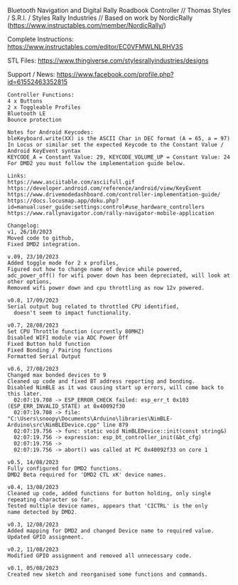 Bluetooth Navigation and Digital Rally Roadbook Controller
    //    Thomas Styles / S.R.I. / Styles Rally Industries
    //    Based on work by NordicRally (https://www.instructables.com/member/NordicRally/)

Complete Instructions:
https://www.instructables.com/editor/EC0VFMWLNLRHV3S

STL Files:
https://www.thingiverse.com/stylesrallyindustries/designs

Support / News:
https://www.facebook.com/profile.php?id=61552463352815
    
    Controller Functions:
    4 x Buttons
    2 x Toggleable Profiles
    Bluetooth LE
    Bounce protection

    Notes for Android Keycodes:
    bleKeyboard.write(XX) is the ASCII Char in DEC format (A = 65, a = 97)
    In Locus or similar set the expected Keycode to the Constant Value / Android KeyEvent syntax
    KEYCODE_A = Constant Value: 29, KEYCODE_VOLUME_UP = Constant Value: 24
    For DMD2 you must follow the implementation guide below.
    
    Links:
    https://www.asciitable.com/asciifull.gif
    https://developer.android.com/reference/android/view/KeyEvent
    https://www.drivemodedashboard.com/controller-implementation-guide/
    https://docs.locusmap.app/doku.php?id=manual:user_guide:settings:control#use_hardware_controllers
    https://www.rallynavigator.com/rally-navigator-mobile-application

    Changelog:
    v1, 26/10/2023
    Moved code to github, 
    Fixed DMD2 integration. 
    
    v.09, 23/10/2023
    Added toggle mode for 2 x profiles,
    Figured out how to change name of device while powered,
    adc_power_off() for wifi power down has been depreciated, will look at other options,
    Removed wifi power down and cpu throttling as now 12v powered.

    v0.8, 17/09/2023
    Serial output bug related to throttled CPU identified,
      doesn't seem to impact functionality.

    v0.7, 28/08/2023
    Set CPU Throttle function (currently 80MHZ)
    Disabled WIFI module via ADC Power Off
    Fixed Button hold function
    Fixed Bonding / Pairing functions
    Formatted Serial Output

    v0.6, 27/08/2023
    Changed max bonded devices to 9
    Cleaned up code and fixed BT address reporting and bonding.
    Disabled NimBLE as it was causing start up errors, will come back to this later.
      02:07:19.708 -> ESP_ERROR_CHECK failed: esp_err_t 0x103 (ESP_ERR_INVALID_STATE) at 0x40092f30
      02:07:19.708 -> file: "C:\Users\snoopy\Documents\Arduino\libraries\NimBLE-Arduino\src\NimBLEDevice.cpp" line 879
      02:07:19.756 -> func: static void NimBLEDevice::init(const string&)
      02:07:19.756 -> expression: esp_bt_controller_init(&bt_cfg)
      02:07:19.756 ->
      02:07:19.756 -> abort() was called at PC 0x40092f33 on core 1

    v0.5, 14/08/2023
    Fully configured for DMD2 functions.
    DMD2 Beta required for 'DMD2 CTL xK' device names.

    v0.4, 13/08/2023
    Cleaned up code, added functions for button holding, only single
    repeating character so far.
    Tested multiple device names, appears that 'CICTRL' is the only
    name detected by DMD2.

    v0.3, 12/08/2023
    Added mapping for DMD2 and changed Device name to required value.
    Updated GPIO assignment.

    v0.2, 11/08/2023
    Modified GPIO assignment and removed all unnecessary code.

    v0.1, 05/08/2023
    Created new sketch and reorganised some functions and commands.
